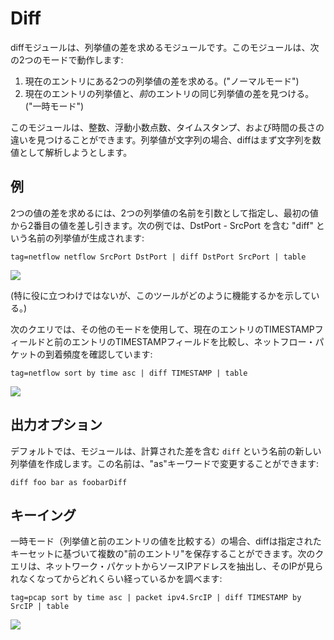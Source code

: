 # Diff

diffモジュールは、列挙値の差を求めるモジュールです。このモジュールは、次の2つのモードで動作します:

1. 現在のエントリにある2つの列挙値の差を求める。("ノーマルモード")
2. 現在のエントリの列挙値と、*前*のエントリの同じ列挙値の差を見つける。("一時モード")

このモジュールは、整数、浮動小数点数、タイムスタンプ、および時間の長さの違いを見つけることができます。列挙値が文字列の場合、diffはまず文字列を数値として解析しようとします。

## 例

2つの値の差を求めるには、2つの列挙値の名前を引数として指定し、最初の値から2番目の値を差し引きます。次の例では、DstPort - SrcPort を含む "diff" という名前の列挙値が生成されます:

```
tag=netflow netflow SrcPort DstPort | diff DstPort SrcPort | table
```

![](diff1.png)

(特に役に立つわけではないが、このツールがどのように機能するかを示している。)

次のクエリでは、その他のモードを使用して、現在のエントリのTIMESTAMPフィールドと前のエントリのTIMESTAMPフィールドを比較し、ネットフロー・パケットの到着頻度を確認しています:

```
tag=netflow sort by time asc | diff TIMESTAMP | table
```

![](diff2.png)

## 出力オプション

デフォルトでは、モジュールは、計算された差を含む `diff` という名前の新しい列挙値を作成します。この名前は、"as"キーワードで変更することができます:

```
diff foo bar as foobarDiff
```

## キーイング

一時モード（列挙値と前のエントリの値を比較する）の場合、diffは指定されたキーセットに基づいて複数の"前のエントリ"を保存することができます。次のクエリは、ネットワーク・パケットからソースIPアドレスを抽出し、そのIPが見られなくなってからどれくらい経っているかを調べます:

```
tag=pcap sort by time asc | packet ipv4.SrcIP | diff TIMESTAMP by SrcIP | table
```

![](diff3.png)